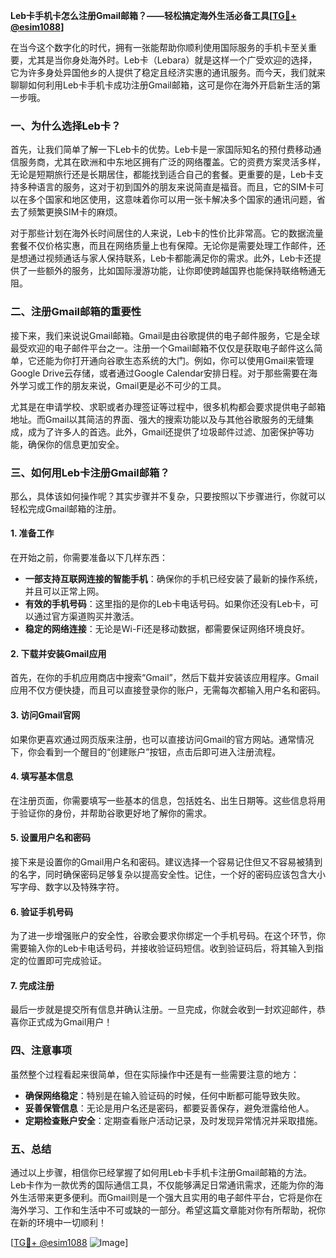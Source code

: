 **Leb卡手机卡怎么注册Gmail邮箱？——轻松搞定海外生活必备工具[[TG💪+ @esim1088](https://t.me/s/esim1088)]**

在当今这个数字化的时代，拥有一张能帮助你顺利使用国际服务的手机卡至关重要，尤其是当你身处海外时。Leb卡（Lebara）就是这样一个广受欢迎的选择，它为许多身处异国他乡的人提供了稳定且经济实惠的通讯服务。而今天，我们就来聊聊如何利用Leb卡手机卡成功注册Gmail邮箱，这可是你在海外开启新生活的第一步哦。

### 一、为什么选择Leb卡？

首先，让我们简单了解一下Leb卡的优势。Leb卡是一家国际知名的预付费移动通信服务商，尤其在欧洲和中东地区拥有广泛的网络覆盖。它的资费方案灵活多样，无论是短期旅行还是长期居住，都能找到适合自己的套餐。更重要的是，Leb卡支持多种语言的服务，这对于初到国外的朋友来说简直是福音。而且，它的SIM卡可以在多个国家和地区使用，这意味着你可以用一张卡解决多个国家的通讯问题，省去了频繁更换SIM卡的麻烦。

对于那些计划在海外长时间居住的人来说，Leb卡的性价比非常高。它的数据流量套餐不仅价格实惠，而且在网络质量上也有保障。无论你是需要处理工作邮件，还是想通过视频通话与家人保持联系，Leb卡都能满足你的需求。此外，Leb卡还提供了一些额外的服务，比如国际漫游功能，让你即使跨越国界也能保持联络畅通无阻。

### 二、注册Gmail邮箱的重要性

接下来，我们来说说Gmail邮箱。Gmail是由谷歌提供的电子邮件服务，它是全球最受欢迎的电子邮件平台之一。注册一个Gmail邮箱不仅仅是获取电子邮件这么简单，它还能为你打开通向谷歌生态系统的大门。例如，你可以使用Gmail来管理Google Drive云存储，或者通过Google Calendar安排日程。对于那些需要在海外学习或工作的朋友来说，Gmail更是必不可少的工具。

尤其是在申请学校、求职或者办理签证等过程中，很多机构都会要求提供电子邮箱地址。而Gmail以其简洁的界面、强大的搜索功能以及与其他谷歌服务的无缝集成，成为了许多人的首选。此外，Gmail还提供了垃圾邮件过滤、加密保护等功能，确保你的信息更加安全。

### 三、如何用Leb卡注册Gmail邮箱？

那么，具体该如何操作呢？其实步骤并不复杂，只要按照以下步骤进行，你就可以轻松完成Gmail邮箱的注册。

#### 1. 准备工作

在开始之前，你需要准备以下几样东西：

- **一部支持互联网连接的智能手机**：确保你的手机已经安装了最新的操作系统，并且可以正常上网。
- **有效的手机号码**：这里指的是你的Leb卡电话号码。如果你还没有Leb卡，可以通过官方渠道购买并激活。
- **稳定的网络连接**：无论是Wi-Fi还是移动数据，都需要保证网络环境良好。

#### 2. 下载并安装Gmail应用

首先，在你的手机应用商店中搜索“Gmail”，然后下载并安装该应用程序。Gmail应用不仅方便快捷，而且可以直接登录你的账户，无需每次都输入用户名和密码。

#### 3. 访问Gmail官网

如果你更喜欢通过网页版来注册，也可以直接访问Gmail的官方网站。通常情况下，你会看到一个醒目的“创建账户”按钮，点击后即可进入注册流程。

#### 4. 填写基本信息

在注册页面，你需要填写一些基本的信息，包括姓名、出生日期等。这些信息将用于验证你的身份，并帮助谷歌更好地了解你的需求。

#### 5. 设置用户名和密码

接下来是设置你的Gmail用户名和密码。建议选择一个容易记住但又不容易被猜到的名字，同时确保密码足够复杂以提高安全性。记住，一个好的密码应该包含大小写字母、数字以及特殊字符。

#### 6. 验证手机号码

为了进一步增强账户的安全性，谷歌会要求你绑定一个手机号码。在这个环节，你需要输入你的Leb卡电话号码，并接收验证码短信。收到验证码后，将其输入到指定的位置即可完成验证。

#### 7. 完成注册

最后一步就是提交所有信息并确认注册。一旦完成，你就会收到一封欢迎邮件，恭喜你正式成为Gmail用户！

### 四、注意事项

虽然整个过程看起来很简单，但在实际操作中还是有一些需要注意的地方：

- **确保网络稳定**：特别是在输入验证码的时候，任何中断都可能导致失败。
- **妥善保管信息**：无论是用户名还是密码，都要妥善保存，避免泄露给他人。
- **定期检查账户安全**：定期查看账户活动记录，及时发现异常情况并采取措施。

### 五、总结

通过以上步骤，相信你已经掌握了如何用Leb卡手机卡注册Gmail邮箱的方法。Leb卡作为一款优秀的国际通信工具，不仅能够满足日常通讯需求，还能为你的海外生活带来更多便利。而Gmail则是一个强大且实用的电子邮件平台，它将是你在海外学习、工作和生活中不可或缺的一部分。希望这篇文章能对你有所帮助，祝你在新的环境中一切顺利！

[[TG💪+ @esim1088](https://t.me/s/esim1088) ![Image](https://i.postimg.cc/4NQfJmqS/Snipaste-2025-05-13-00-14-12.png)]